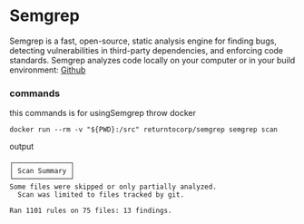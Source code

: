 # Semgrep 
Semgrep is a fast, open-source, static analysis engine for finding bugs, 
detecting vulnerabilities in third-party dependencies, and enforcing code standards. 
Semgrep analyzes code locally on your computer or in your build environment:
[Github](https://github.com/returntocorp/semgrep#option-1-getting-started-from-the-cli)

### commands
this commands is for usingSemgrep throw docker
```commandline
docker run --rm -v "${PWD}:/src" returntocorp/semgrep semgrep scan 
```

output
```text
┌──────────────┐
│ Scan Summary │
└──────────────┘
Some files were skipped or only partially analyzed.
  Scan was limited to files tracked by git.

Ran 1101 rules on 75 files: 13 findings.
```